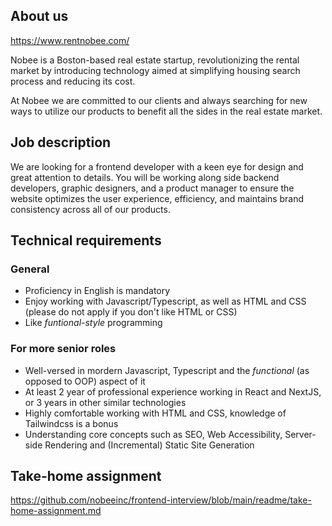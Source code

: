## About us

https://www.rentnobee.com/

Nobee is a Boston-based real estate startup, revolutionizing the rental market by introducing technology aimed at simplifying housing search process and reducing its cost.

At Nobee we are committed to our clients and always searching for new ways to utilize our products to benefit all the sides in the real estate market.


## Job description

We are looking for a frontend developer with a keen eye for design and great attention to details. You will be working along side backend developers, graphic designers, and a product manager to ensure the website optimizes the user experience, efficiency, and maintains brand consistency across all of our products.


## Technical requirements

### General

- Proficiency in English is mandatory
- Enjoy working with Javascript/Typescript, as well as HTML and CSS (please do not apply if you don't like HTML or CSS)
- Like *funtional-style* programming

### For more senior roles

- Well-versed in mordern Javascript, Typescript and the *functional* (as opposed to OOP) aspect of it
- At least 2 year of professional experience working in React and NextJS, or 3 years in other similar technologies
- Highly comfortable working with HTML and CSS, knowledge of Tailwindcss is a bonus
- Understanding core concepts such as SEO, Web Accessibility, Server-side Rendering and (Incremental) Static Site Generation


## Take-home assignment

https://github.com/nobeeinc/frontend-interview/blob/main/readme/take-home-assignment.md
